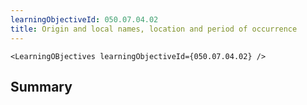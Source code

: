 ```yaml
---
learningObjectiveId: 050.07.04.02
title: Origin and local names, location and period of occurrence
---
```


```tsx eval
<LearningOBjectives learningObjectiveId={050.07.04.02} />
```

## Summary
